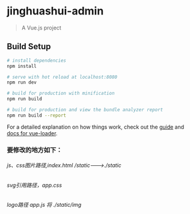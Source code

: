 # jinghuashui-admin

> A Vue.js project

## Build Setup

``` bash
# install dependencies
npm install

# serve with hot reload at localhost:8080
npm run dev

# build for production with minification
npm run build

# build for production and view the bundle analyzer report
npm run build --report
```

For a detailed explanation on how things work, check out the [guide](http://vuejs-templates.github.io/webpack/) and [docs for vue-loader](http://vuejs.github.io/vue-loader).

### 要修改的地方如下：
###### js、css图片路径,index.html    /static--->./static
###### svg引用路径，app.css   
###### logo路径   app.js 将    ./static/img
